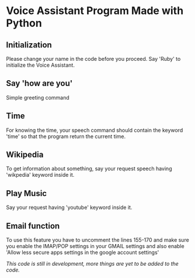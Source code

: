 # Voice Assistant Program Made with Python

## Initialization 

Please change your name in the code before you proceed. 
Say 'Ruby' to initialize the Voice Assistant.

## Say 'how are you'

Simple greeting command

## Time 
 
For knowing the time, your speech command should contain the keyword 'time' so that the program return the current time. 

## Wikipedia

To get information about something, say your request speech having 'wikpedia' keyword inside it. 

## Play Music

Say your request having 'youtube' keyword inside it. 

## Email function 

To use this feature you have to uncomment the lines 155-170 and make sure you enable the IMAP/POP settings in your GMAIL settings and also enable 'Allow less secure apps settings in the google account settings'


*This code is still in development, more things are yet to be added to the code.*
